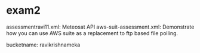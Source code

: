 # exam2
assessmentravi11.xml: Meteosat API
aws-suit-assessment.xml: Demonstrate how you can use AWS suite as a replacement to ftp based file polling.

bucketname: ravikrishnameka


